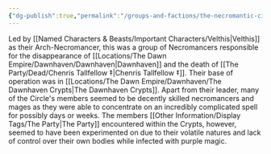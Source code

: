```yaml
---
{"dg-publish":true,"permalink":"/groups-and-factions/the-necromantic-circle-of-dawnhaven/","tags":["Groups"],"updated":"2024-12-31T21:58:53.930+00:00"}
---
```


Led by [[Named Characters & Beasts/Important Characters/Velthis\|Velthis]] as their Arch-Necromancer, this was a group of Necromancers responsible for the disappearance of [[Locations/The Dawn Empire/Dawnhaven/Dawnhaven\|Dawnhaven]] and the death of [[The Party/Dead/Chenris Tallfellow ‡\|Chenris Tallfellow ‡]]. Their base of operation was in [[Locations/The Dawn Empire/Dawnhaven/The Dawnhaven Crypts\|The Dawnhaven Crypts]]. Apart from their leader, many of the Circle's members seemed to be decently skilled necromancers and mages as they were able to concentrate on an incredibly complicated spell for possibly days or weeks. The members [[Other Information/Display Tags/The Party\|The Party]] encountered within the Crypts, however, seemed to have been experimented on due to their volatile natures and lack of control over their own bodies while infected with purple magic.